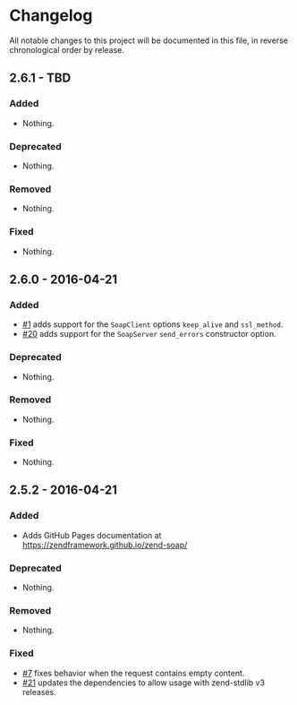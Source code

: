 # Changelog

All notable changes to this project will be documented in this file, in reverse chronological order by release.

## 2.6.1 - TBD

### Added

- Nothing.

### Deprecated

- Nothing.

### Removed

- Nothing.

### Fixed

- Nothing.

## 2.6.0 - 2016-04-21

### Added

- [#1](https://github.com/zendframework/zend-soap/pull/1) adds
  support for the `SoapClient` options `keep_alive` and `ssl_method`.
- [#20](https://github.com/zendframework/zend-soap/pull/20) adds support for
  the  `SoapServer` `send_errors` constructor option.

### Deprecated

- Nothing.

### Removed

- Nothing.

### Fixed

- Nothing.

## 2.5.2 - 2016-04-21

### Added

- Adds GitHub Pages documentation at https://zendframework.github.io/zend-soap/

### Deprecated

- Nothing.

### Removed

- Nothing.

### Fixed

- [#7](https://github.com/zendframework/zend-soap/pull/7) fixes
  behavior when the request contains empty content.
- [#21](https://github.com/zendframework/zend-soap/pull/21) updates the
  dependencies to allow usage with zend-stdlib v3 releases.
